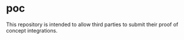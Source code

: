 poc
===

This repository is intended to allow third parties to submit their proof of concept integrations.
